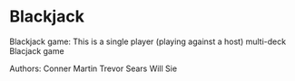# Blackjack

Blackjack game: This is a single player (playing against a host) multi-deck Blacjack game

Authors:
  Conner Martin
  Trevor Sears
  Will Sie
  
  
